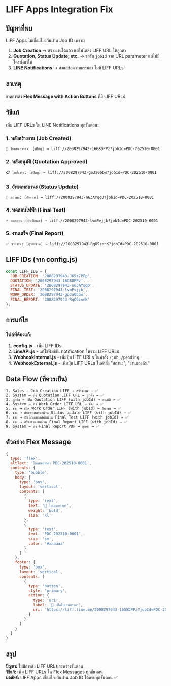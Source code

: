# LIFF Apps Integration Fix

## ปัญหาที่พบ

LIFF Apps ไม่เชื่อมโยงกันผ่าน Job ID เพราะ:

1. **Job Creation** → สร้างงานได้แล้ว แต่ไม่ได้ส่ง LIFF URL ให้ลูกค้า
2. **Quotation, Status Update, etc.** → รอรับ `jobId` จาก URL parameter แต่ไม่มีใครส่งมาให้
3. **LINE Notifications** → ส่งแค่ข้อความธรรมดา ไม่มี LIFF URLs

## สาเหตุ

ขาดการส่ง **Flex Message with Action Buttons** ที่มี LIFF URLs

## วิธีแก้

เพิ่ม LIFF URLs ใน LINE Notifications ทุกขั้นตอน:

### 1. หลังสร้างงาน (Job Created)
```
📄 ใบเสนอราคา: [เปิดดู] → liff://2008297943-16G8DPPz?jobId=PDC-202510-0001
```

### 2. หลังอนุมัติ (Quotation Approved)
```
📋 ใบสั่งงาน: [เปิดดู] → liff://2008297943-goJa0bbw?jobId=PDC-202510-0001
```

### 3. อัพเดทสถานะ (Status Update)
```
🔔 สถานะ: [อัพเดท] → liff://2008297943-n63AYqqD?jobId=PDC-202510-0001
```

### 4. ทดสอบไฟฟ้า (Final Test)
```
⚡ ทดสอบ: [บันทึกผล] → liff://2008297943-lvmPvjjb?jobId=PDC-202510-0001
```

### 5. งานเสร็จ (Final Report)
```
✅ รายงาน: [ดูรายงาน] → liff://2008297943-RqO9znnK?jobId=PDC-202510-0001
```

## LIFF IDs (จาก config.js)

```javascript
const LIFF_IDS = {
  JOB_CREATION: '2008297943-J69z7PPp',
  QUOTATION: '2008297943-16G8DPPz',
  STATUS_UPDATE: '2008297943-n63AYqqD',
  FINAL_TEST: '2008297943-lvmPvjjb',
  WORK_ORDER: '2008297943-goJa0bbw',
  FINAL_REPORT: '2008297943-RqO9znnK'
};
```

## การแก้ไข

### ไฟล์ที่ต้องแก้:

1. **config.js** - เพิ่ม LIFF IDs
2. **LineAPI.js** - แก้ไขฟังก์ชัน notification ให้รวม LIFF URLs
3. **WebhookInternal.js** - เพิ่มปุ่ม LIFF URLs ในคำสั่ง `/job`, `/pending`
4. **WebhookExternal.js** - เพิ่มปุ่ม LIFF URLs ในคำสั่ง "สถานะ", "งานของฉัน"

## Data Flow (ที่ควรเป็น)

```
1. Sales → Job Creation LIFF → สร้างงาน → ✅
2. System → ส่ง Quotation LIFF URL → ลูกค้า → ✅
3. ลูกค้า → เปิด Quotation LIFF (with jobId) → อนุมัติ → ✅
4. System → ส่ง Work Order LIFF URL → ช่าง → ✅
5. ช่าง → เปิด Work Order LIFF (with jobId) → รับงาน → ✅
6. ช่าง → อัพเดทสถานะผ่าน Status Update LIFF (with jobId) → ✅
7. ช่าง → บันทึกผลทดสอบผ่าน Final Test LIFF (with jobId) → ✅
8. ช่าง → สร้างรายงานผ่าน Final Report LIFF (with jobId) → ✅
9. System → ส่ง Final Report PDF → ลูกค้า → ✅
```

## ตัวอย่าง Flex Message

```javascript
{
  type: 'flex',
  altText: 'ใบเสนอราคา PDC-202510-0001',
  contents: {
    type: 'bubble',
    body: {
      type: 'box',
      layout: 'vertical',
      contents: [
        {
          type: 'text',
          text: '📄 ใบเสนอราคา',
          weight: 'bold',
          size: 'xl'
        },
        {
          type: 'text',
          text: 'PDC-202510-0001',
          size: 'sm',
          color: '#aaaaaa'
        }
      ]
    },
    footer: {
      type: 'box',
      layout: 'vertical',
      contents: [
        {
          type: 'button',
          style: 'primary',
          action: {
            type: 'uri',
            label: '📄 เปิดใบเสนอราคา',
            uri: 'https://liff.line.me/2008297943-16G8DPPz?jobId=PDC-202510-0001'
          }
        }
      ]
    }
  }
}
```

## สรุป

**ปัญหา:** ไม่มีการส่ง LIFF URLs ระหว่างขั้นตอน  
**วิธีแก้:** เพิ่ม LIFF URLs ใน Flex Messages ทุกขั้นตอน  
**ผลลัพธ์:** LIFF Apps เชื่อมโยงกันผ่าน Job ID ได้ครบทุกขั้นตอน ✅
